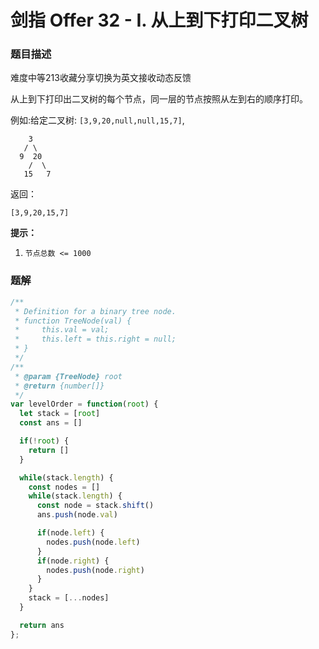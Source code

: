 # **剑指 Offer 32 - I. 从上到下打印二叉树**

### 题目描述

难度中等213收藏分享切换为英文接收动态反馈

从上到下打印出二叉树的每个节点，同一层的节点按照从左到右的顺序打印。

例如:给定二叉树: `[3,9,20,null,null,15,7]`,

```
    3
   / \
  9  20
    /  \
   15   7

```

返回：

```
[3,9,20,15,7]

```

**提示：**

1. `节点总数 <= 1000`

### 题解
```jsx
/**
 * Definition for a binary tree node.
 * function TreeNode(val) {
 *     this.val = val;
 *     this.left = this.right = null;
 * }
 */
/**
 * @param {TreeNode} root
 * @return {number[]}
 */
var levelOrder = function(root) {
  let stack = [root]
  const ans = []

  if(!root) {
    return []
  }

  while(stack.length) {
    const nodes = []
    while(stack.length) {
      const node = stack.shift()
      ans.push(node.val)

      if(node.left) {
        nodes.push(node.left)
      }
      if(node.right) {
        nodes.push(node.right)
      }
    }
    stack = [...nodes]
  }

  return ans
};
```